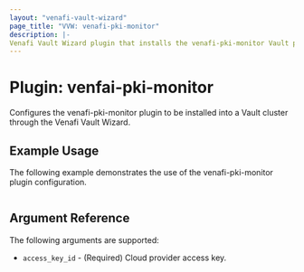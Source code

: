 ```yaml
---
layout: "venafi-vault-wizard"
page_title: "VVW: venafi-pki-monitor"
description: |-
Venafi Vault Wizard plugin that installs the venafi-pki-monitor Vault plugin to a Vault cluster.
---
```


# Plugin: venfai-pki-monitor

Configures the venafi-pki-monitor plugin to be installed into a Vault cluster through the Venafi Vault Wizard.


## Example Usage

The following example demonstrates the use of the venafi-pki-monitor plugin configuration.

```hcl-terraform

```

## Argument Reference

The following arguments are supported:

* `access_key_id` - (Required) Cloud provider access key.

